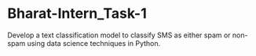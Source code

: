 # Bharat-Intern_Task-1
Develop a text classification model to classify SMS as either spam or non-spam using data science techniques in Python.

